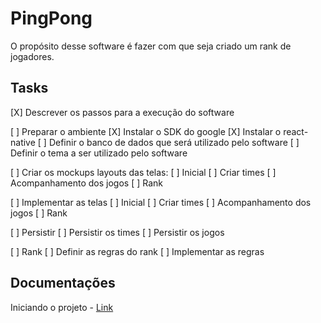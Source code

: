 # PingPong

O propósito desse software é fazer com que seja criado um rank de jogadores.

## Tasks

[X] Descrever os passos para a execução do software

[ ] Preparar o ambiente
    [X] Instalar o SDK do google
    [X] Instalar o react-native
    [ ] Definir o banco de dados que será utilizado pelo software
    [ ] Definir o tema a ser utilizado pelo software

[ ] Criar os mockups layouts das telas:
    [ ] Inicial
    [ ] Criar times
    [ ] Acompanhamento dos jogos
    [ ] Rank

[ ] Implementar as telas
    [ ] Inicial
    [ ] Criar times
    [ ] Acompanhamento dos jogos
    [ ] Rank

[ ] Persistir
    [ ] Persistir os times
    [ ] Persistir os jogos

[ ] Rank
    [ ] Definir as regras do rank
    [ ] Implementar as regras

## Documentações

Iniciando o projeto - [Link](docs/start_project.md)